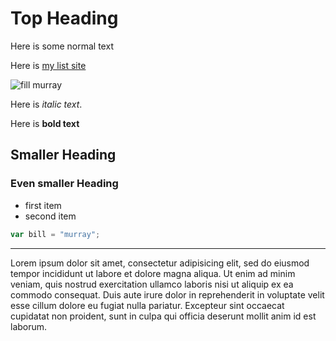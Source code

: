 # Top Heading

Here is some normal text

Here is [my list site](http://)

![fill murray](http://fillmurray.com/400/300)

Here is _italic text_.

Here is **bold text**

## Smaller Heading

### Even smaller Heading

- first item
- second item

```js
var bill = "murray";
```

___

Lorem ipsum dolor sit amet, consectetur adipisicing elit, sed do eiusmod tempor incididunt ut labore et dolore magna aliqua. Ut enim ad minim veniam, quis nostrud exercitation ullamco laboris nisi ut aliquip ex ea commodo consequat. Duis aute irure dolor in reprehenderit in voluptate velit esse cillum dolore eu fugiat nulla pariatur. Excepteur sint occaecat cupidatat non proident, sunt in culpa qui officia deserunt mollit anim id est laborum.
